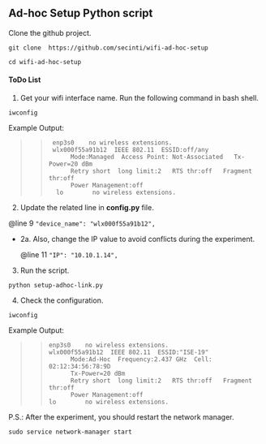 ## Ad-hoc Setup Python script

Clone the github project.

`git clone  https://github.com/secinti/wifi-ad-hoc-setup`

`cd wifi-ad-hoc-setup`

#### ToDo List

1. Get your wifi interface name. Run the following command in bash shell.

`iwconfig`

Example Output:


>>      enp3s0    no wireless extensions.
>>      wlx000f55a91b12  IEEE 802.11  ESSID:off/any  
>>           Mode:Managed  Access Point: Not-Associated   Tx-Power=20 dBm   
>>           Retry short  long limit:2   RTS thr:off   Fragment thr:off
>>           Power Management:off
>>       lo        no wireless extensions.


2. Update the related line in **config.py** file.

  @line 9 `"device_name": "wlx000f55a91b12",`

  - 2a. Also, change the IP value to avoid conflicts during the experiment.

      @line 11 `"IP": "10.10.1.14",`

3. Run the script.

`python setup-adhoc-link.py`


4. Check the configuration.

`iwconfig`


Example Output:



>>     enp3s0    no wireless extensions.
>>     wlx000f55a91b12  IEEE 802.11  ESSID:"ISE-19"  
>>           Mode:Ad-Hoc  Frequency:2.437 GHz  Cell: 02:12:34:56:78:9D   
>>           Tx-Power=20 dBm   
>>           Retry short  long limit:2   RTS thr:off   Fragment thr:off
>>           Power Management:off  
>>     lo        no wireless extensions.


P.S.:  After the experiment, you should restart the network manager.

`sudo service network-manager start`
